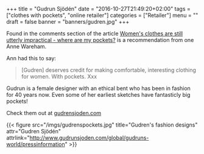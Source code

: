 +++
title = "Gudrun Sjödén"
date = "2016-10-27T21:49:20+02:00"
tags = ["clothes with pockets", "online retailer"]
categories = ["Retailer"]
menu = ""
draft = false
banner = "banners/gudren.jpg"
+++

Found in the comments section of the article [Women's clothes are still utterly impractical - where are my pockets?](http://www.prospectmagazine.co.uk/politics/womens-clothes-feminism-levis-pockets-gender-high-heels-pwc) is a recommendation from one Anne Wareham.

Ann had this to say:

>[Gudren] deserves credit for making comfortable, interesting clothing for women. With pockets. Xxx

Gudrun is a female designer with an ethical bent who has been in fashion for 40 years now. Even some of her earliest sketches have fantasticly big pockets!

Check them out at [gudrensjoden.com](http://www.gudrunsjoden.com/)

{{< figure src="/imgs/gudrenspockets.jpg" title="Gudren's fashion designs" attr="Gudren Sjödén" attrlink="http://www.gudrunsjoden.com/global/gudruns-world/pressinformation" >}}